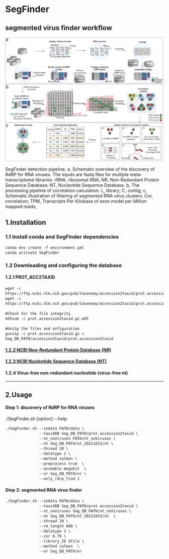 # SegFinder
## segmented virus finder workflow
![](https://github.com/liuxue-123/SegFinder/blob/main/flow/workflow.png)

SegFinder detection pipeline. a, Schematic overview of the discovery of RdRP for RNA viruses. The inputs are fastq files for multiple meta-transcriptome libraries. rRNA, ribosomal RNA; NR, Non-Redundant Protein Sequence Database; NT, Nucleotide Sequence Database. b, The processing pipeline of correlation calculation. L, library; C, contig; c, Schematic illustration of filtering of segmented RNA virus clusters. Cor, correlation; TPM, Transcripts Per Kilobase of exon model per Million mapped reads;

## 1.Installation
  ### 1.1 Install conda and SegFinder dependencies

```
conda env create -f environment.yml
conda activate SegFinder
```

### 1.2 Downloading and configuring the database

  #### 1.2.1 PROT_ACC2TAXID

```
wget -c https://ftp.ncbi.nlm.nih.gov/pub/taxonomy/accession2taxid/prot.accession2taxid.gz
wget -c https://ftp.ncbi.nlm.nih.gov/pub/taxonomy/accession2taxid/prot.accession2taxid.gz.md5

#Check for the file integrity
md5sum -c prot.accession2taxid.gz.md5

#Unzip the files and onfiguration
gunzip -c prot.accession2taxid.gz > Seg_DB_PATH/accession2taxid/prot.accession2taxid
```


  #### [1.2.2 NCBI Non-Redundant Protein Database (NR)](https://ftp.ncbi.nlm.nih.gov/blast/db/FASTA/)
  #### [1.2.3 NCBI Nucleotide Sequence Database (NT)](https://ftp.ncbi.nlm.nih.gov/blast/db/FASTA/)
  #### 1.2.4 Virus-free non-redundant nucleotide (virus-free nt)

*******************************************************************************************
## 2.Usage

#### Step 1: discovery of RdRP for RNA viruses 

./SegFinder.sh [option] --help  

```
./SegFinder.sh --indata PATH/data \
               --taxidDB Seg_DB_PATH/prot.accession2taxid \
               --nt_noViruses PATH/nt_noViruses \
               --nt Seg_DB_PATH/nt_20221015/nt \
               --thread 20 \
               --datatype 2 \
               --method salmon \
               --preprocess true  \
               --assemble megahit  \
               --nr Seg_DB_PATH/nr \
               --only_rdrp_find 1
```

#### Step 2: segmented RNA virus finder 
```
./SegFinder.sh --indata PATH/data \
               --taxidDB Seg_DB_PATH/prot.accession2taxid \
               --nt_noViruses Seg_DB_PATH/nt_noViruses \
               --nt Seg_DB_PATH/nt_20221015/nt  \
               --thread 20 \
               --rm_length 600 \
               --datatype 2 \
               --cor 0.79 \
               --library_ID $file \
               --method salmon  \
               --nr Seg_DB_PATH/nr
```  
